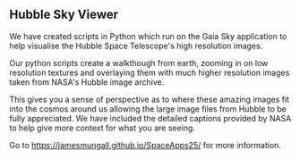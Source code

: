 ## Hubble Sky Viewer
We have created scripts in Python which run on the Gaia Sky application to help visualise the Hubble Space Telescope's high resolution images.

Our python scripts create a walkthough from earth, zooming in on low resolution textures and overlaying them with much higher resolution images taken from NASA's Hubble image archive.

This gives you a sense of perspective as to where these amazing images fit into the cosmos around us allowing the large image files from Hubble to be fully appreciated. We have included the detailed captions provided by NASA to help give more context for what you are seeing.

Go to https://jamesmungall.github.io/SpaceApps25/ for more information.



